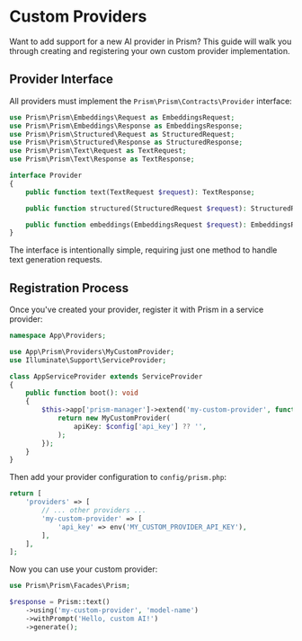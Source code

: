 # Custom Providers

Want to add support for a new AI provider in Prism? This guide will walk you through creating and registering your own custom provider implementation.

## Provider Interface

All providers must implement the `Prism\Prism\Contracts\Provider` interface:

```php
use Prism\Prism\Embeddings\Request as EmbeddingsRequest;
use Prism\Prism\Embeddings\Response as EmbeddingsResponse;
use Prism\Prism\Structured\Request as StructuredRequest;
use Prism\Prism\Structured\Response as StructuredResponse;
use Prism\Prism\Text\Request as TextRequest;
use Prism\Prism\Text\Response as TextResponse;

interface Provider
{
    public function text(TextRequest $request): TextResponse;

    public function structured(StructuredRequest $request): StructuredResponse;

    public function embeddings(EmbeddingsRequest $request): EmbeddingsResponse;
}
```

The interface is intentionally simple, requiring just one method to handle text generation requests.

## Registration Process

Once you've created your provider, register it with Prism in a service provider:

```php
namespace App\Providers;

use App\Prism\Providers\MyCustomProvider;
use Illuminate\Support\ServiceProvider;

class AppServiceProvider extends ServiceProvider
{
    public function boot(): void
    {
        $this->app['prism-manager']->extend('my-custom-provider', function ($app, $config) {
            return new MyCustomProvider(
                apiKey: $config['api_key'] ?? '',
            );
        });
    }
}
```

Then add your provider configuration to `config/prism.php`:

```php
return [
    'providers' => [
        // ... other providers ...
        'my-custom-provider' => [
            'api_key' => env('MY_CUSTOM_PROVIDER_API_KEY'),
        ],
    ],
];
```

Now you can use your custom provider:

```php
use Prism\Prism\Facades\Prism;

$response = Prism::text()
    ->using('my-custom-provider', 'model-name')
    ->withPrompt('Hello, custom AI!')
    ->generate();
```
